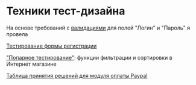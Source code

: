 # Техники тест-дизайна

На основе требований с [валидациями](https://docs.google.com/document/d/1ms7xXsPUexfr9MxUr9OhRsgfWdz5Z2KcM-f8ZwohM2o/edit?usp=sharing) для полей "Логин" и "Пароль" я провела

[Тестирование формы регистрации](https://docs.google.com/spreadsheets/d/1hj7hWy4tdh1-XWpUtUCP8vEB0fwSTIpSOutBMss0R78/edit?usp=sharing)

["Попарное тестирование"](https://docs.google.com/spreadsheets/d/1fDgVGufwfvdZj-Hi0tghqKyKl5jncC49ijplF6oywHo/edit?usp=sharing): функции фильтрации и сортировки в Интернет магазине

[Таблица принятия решений для модуля оплаты Paypal](https://docs.google.com/spreadsheets/d/1W96Fr4795lknEJ0SrmnWqrStkDHyKbnyd-Gz54qLS2s/edit?gid=0#gid=0)
